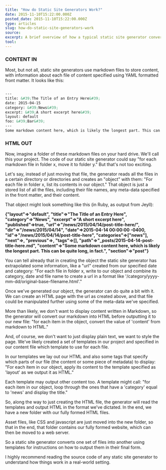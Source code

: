 ```yaml
---
title: "How do Static Site Generators Work?"
date: 2015-11-10T15:22:00.000Z
posted_date: 2015-11-10T15:22:00.000Z
type: articles
slug: how-do-static-site-generators-work
source:
excerpt: A brief overview of how a typical static site generator converts markdown files into fully formed HTML files.
tool:
---
```

### CONTENT IN

Most, but not all, static site generators use markdown files to store content, with information about each file of content specified using YAML formatted front matter. It looks like this:
```markdown

---
title: &#39;The Title of an Entry Here&#39;
date: 2015-04-15
category: &#39;News&#39;
excerpt: &#39;A short excerpt here&#39;
layout: default
foo: &#39;Bar&#39;
---
Some markdown content here, which is likely the longest part. This can be quite long, in fact.

```



### HTML OUT

Now, imagine a folder of these markdown files on your hard drive. We&#39;ll call this your project. The code of our static site generator could say &quot;for each markdown file in folder x, move it to folder y.&quot; But that&#39;s not too exciting.

Let&#39;s say, instead of just moving that file, the generator reads all the files in a certain directory or directories and creates an &quot;object&quot; with them: &quot;For each file in folder x, list its contents in our object.&quot; That object is just a stored list of all the files, including their file names, any meta-data specified in the front matter, and their content.

That object might look something like this (in Ruby, as output from Jeyll):


**\{&quot;layout&quot;=&gt;&quot;default&quot;, &quot;title&quot;=&gt;&quot;The Title of an Entry Here&quot;, &quot;category&quot;=&gt;&quot;News&quot;, &quot;excerpt&quot;=&gt;&quot;A short excerpt here&quot;, &quot;published&quot;=&gt;true, &quot;url&quot;=&gt;&quot;/news/2015/04/14/post-title-here/&quot;, &quot;dir&quot;=&gt;&quot;/news/2015/04/14&quot;, &quot;date&quot;=&gt;2015-04-14 00:00:00 -0400, &quot;id&quot;=&gt;&quot;/news/2015/04/14/post-title-here&quot;, &quot;categories&quot;=&gt;\[&quot;news&quot;], &quot;next&quot;=&gt;, &quot;previous&quot;=&gt;, &quot;tags&quot;=&gt;\[], &quot;path&quot;=&gt;&quot;\_posts/2015-04-14-post-title-here.md&quot;, &quot;content&quot;=&gt;&quot;Some markdown content here, which is likely the longest part. This can be quite long, in fact.&quot;, &quot;section&quot;=&gt;&quot;post&quot;}**


You can tell already that in creating the object the static site  generator has extrapolated some information, like a &quot;url&quot; created from our specified date and category: &quot;For each file in folder x, write to our object and combine its category, date and file name to create a url in a format like &#39;/category/yyyy-mm-dd/original-base-filename.html&#39;.&quot;

Once we&#39;ve generated our object, the generator can do quite a bit with it. We can create an HTML page with the url as created above, and that file could be manipulated further using some of the meta-data we&#39;ve specified.

More than likely, we don&#39;t want to display content written in Markdown, so the generator will convert our markdown into HTML before outputting it to our new file: &quot;for each item in the object, convert the value of &#39;content&#39; from markdown to HTML.&quot;

And, of course, we don&#39;t want to just display plain text, we want to style the page. We&#39;ve likely created a set of templates in our project and specified in our content file which template to use for each file.

In our templates we lay out our HTML and also some tags that specify which parts of our file (the content or some piece of metadata) to display: &quot;For each item in our object, apply its content to the template specified as &#39;layout&#39; as we output it as HTML.&quot;

Each template may output other content too. A template might call: &quot;for each item in our object, loop through the ones that have a &#39;category&#39; equal to &#39;news&#39; and display the title.&quot;

So, along the way to just creating the HTML file, the generator will read the templates and output HTML in the format we&#39;ve dictated. In the end, we have a new folder with our fully formed HTML files.

Asset files, like CSS and javascript are just moved into the new folder, so that in the end, that folder contains our fully formed website, which can then be moved to a web server.

So a static site generator converts one set of files into another using templates for instructions on how to output them in their final form.

I highly recommend reading the source code of any static site generator to understand how things work in a real-world setting.


